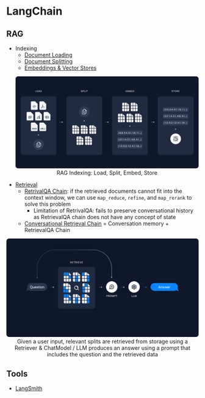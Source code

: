 # LangChain

## RAG

- Indexing
  - [Document Loading](./docs/document-loading.md)
  - [Document Splitting](./docs/document-splitting.md)
  - [Embeddings & Vector Stores](./docs/embeddings-vectorstores.md)
  <p align="center"><img src="./assets/img/rag_indexing.png" width=600/><br>RAG Indexing: Load, Split, Embed, Store</p>
- [Retrieval](./docs/retrieval.md)
  - [RetrivalQA Chain](./docs/retrievalqa-chain.md): if the retrieved documents cannot fit into the context window, we can use `map_reduce`, `refine`, and `map_rerank` to solve this problem
    - Limitation of RetrivalQA: fails to preserve conversational history as RetrievalQA chain does not have any concept of state
  - [Conversational Retrieval Chain](./docs/conversational-retrieval-chain.md) = Conversation memory + RetrievalQA Chain

<p align="center"><img src="./assets/img/rag_retrieval_generation.png" width=600/><br>Given a user input, relevant splits are retrieved from storage using a Retriever & ChatModel / LLM produces an answer using a prompt that includes the question and the retrieved data</p>

## Tools

- [LangSmith]()

